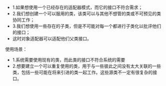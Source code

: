  * 1.如果想使用一个已经存在的适配器模式，而它的接口不符合需求；
 * 2.我们想创建一个可以服用的类，该类可以与其他不想管的类或不可预见的类协同工作；
 * 3.我们想使用一些存在的子类，但是不可能对每一个都进行子类化以批评他们的接口；
 * 这时对象适配器可以适配他们父类接口。
 
 使用场景：
 * 1.系统需要使用现有的类，而此类的接口不符合系统的需要
 * 2.想要建立一个可以重复使用的类，用于与一些彼此之间没有太大关联的一些类，包括一些可能在将来引进的类一起工作。这些源类不一定有很复杂的接口。
 